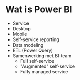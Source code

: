 # Wat is Power BI

* Service
* Desktop
* Mobile
* Self-service reporting
* Data modeling
* ETL (Power Query)
* Samenwerking met BI-team
  * Full self-service
  * "Augmented" self-service
  * Fully managed service
